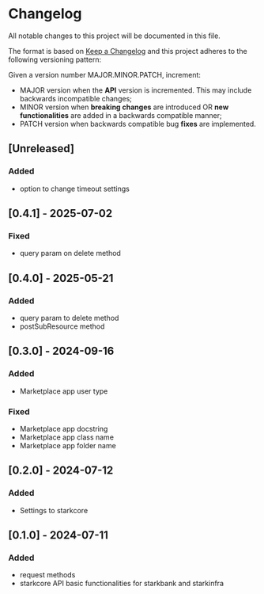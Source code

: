 # Changelog

All notable changes to this project will be documented in this file.

The format is based on [Keep a Changelog](https://keepachangelog.com/en/1.0.0/)
and this project adheres to the following versioning pattern:

Given a version number MAJOR.MINOR.PATCH, increment:

- MAJOR version when the **API** version is incremented. This may include backwards incompatible changes;
- MINOR version when **breaking changes** are introduced OR **new functionalities** are added in a backwards compatible manner;
- PATCH version when backwards compatible bug **fixes** are implemented.


## [Unreleased]
### Added
- option to change timeout settings

## [0.4.1] - 2025-07-02
### Fixed
- query param on delete method

## [0.4.0] - 2025-05-21
### Added
- query param to delete method
- postSubResource method

## [0.3.0] - 2024-09-16
### Added
- Marketplace app user type
### Fixed
- Marketplace app docstring
- Marketplace app class name
- Marketplace app folder name

## [0.2.0] - 2024-07-12
### Added
- Settings to starkcore

## [0.1.0] - 2024-07-11
### Added 
- request methods
- starkcore API basic functionalities for starkbank and starkinfra
